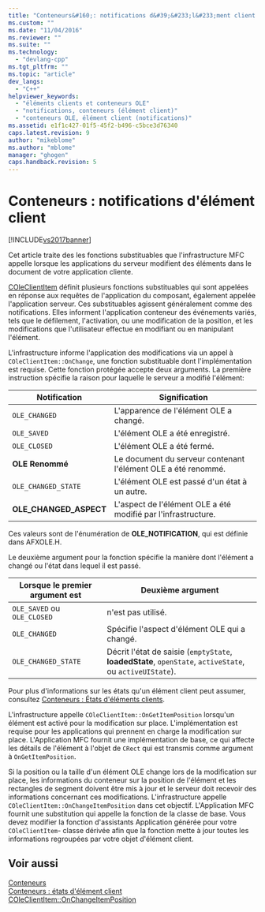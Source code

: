 ```yaml
---
title: "Conteneurs&#160;: notifications d&#39;&#233;l&#233;ment client | Microsoft Docs"
ms.custom: ""
ms.date: "11/04/2016"
ms.reviewer: ""
ms.suite: ""
ms.technology: 
  - "devlang-cpp"
ms.tgt_pltfrm: ""
ms.topic: "article"
dev_langs: 
  - "C++"
helpviewer_keywords: 
  - "éléments clients et conteneurs OLE"
  - "notifications, conteneurs (élément client)"
  - "conteneurs OLE, élément client (notifications)"
ms.assetid: e1f1c427-01f5-45f2-b496-c5bce3d76340
caps.latest.revision: 9
author: "mikeblome"
ms.author: "mblome"
manager: "ghogen"
caps.handback.revision: 5
---
```

# Conteneurs&#160;: notifications d&#39;&#233;l&#233;ment client
[!INCLUDE[vs2017banner](../assembler/inline/includes/vs2017banner.md)]

Cet article traite des les fonctions substituables que l'infrastructure MFC appelle lorsque les applications du serveur modifient des éléments dans le document de votre application cliente.  
  
 [COleClientItem](../mfc/reference/coleclientitem-class.md) définit plusieurs fonctions substituables qui sont appelées en réponse aux requêtes de l'application du composant, également appelée l'application serveur.  Ces substituables agissent généralement comme des notifications.  Elles informent l'application conteneur des événements variés, tels que le défilement, l'activation, ou une modification de la position, et les modifications que l'utilisateur effectue en modifiant ou en manipulant l'élément.  
  
 L'infrastructure informe l'application des modifications via un appel à `COleClientItem::OnChange`, une fonction substituable dont l'implémentation est requise.  Cette fonction protégée accepte deux arguments.  La première instruction spécifie la raison pour laquelle le serveur a modifié l'élément:  
  
|Notification|Signification|  
|------------------|-------------------|  
|`OLE_CHANGED`|L'apparence de l'élément OLE a changé.|  
|`OLE_SAVED`|L'élément OLE a été enregistré.|  
|`OLE_CLOSED`|L'élément OLE a été fermé.|  
|**OLE Renommé**|Le document du serveur contenant l'élément OLE a été renommé.|  
|`OLE_CHANGED_STATE`|L'élément OLE est passé d'un état à un autre.|  
|**OLE\_CHANGED\_ASPECT**|L'aspect de l'élément OLE a été modifié par l'infrastructure.|  
  
 Ces valeurs sont de l'énumération de **OLE\_NOTIFICATION**, qui est définie dans AFXOLE.H.  
  
 Le deuxième argument pour la fonction spécifie la manière dont l'élément a changé ou l'état dans lequel il est passé.  
  
|Lorsque le premier argument est|Deuxième argument|  
|-------------------------------------|-----------------------|  
|`OLE_SAVED` ou `OLE_CLOSED`|n'est pas utilisé.|  
|`OLE_CHANGED`|Spécifie l'aspect d'élément OLE qui a changé.|  
|`OLE_CHANGED_STATE`|Décrit l'état de saisie \(`emptyState`, **loadedState**, `openState`, `activeState`, ou `activeUIState`\).|  
  
 Pour plus d'informations sur les états qu'un élément client peut assumer, consultez [Conteneurs : États d'éléments clients](../mfc/containers-client-item-states.md).  
  
 L'infrastructure appelle `COleClientItem::OnGetItemPosition` lorsqu'un élément est activé pour la modification sur place.  L'implémentation est requise pour les applications qui prennent en charge la modification sur place.  L'Application MFC fournit une implémentation de base, ce qui affecte les détails de l'élément à l'objet de `CRect` qui est transmis comme argument à `OnGetItemPosition`.  
  
 Si la position ou la taille d'un élément OLE change lors de la modification sur place, les informations du conteneur sur la position de l'élément et les rectangles de segment doivent être mis à jour et le serveur doit recevoir des informations concernant ces modifications.  L'infrastructure appelle `COleClientItem::OnChangeItemPosition` dans cet objectif.  L'Application MFC fournit une substitution qui appelle la fonction de la classe de base.  Vous devez modifier la fonction d'assistants Application générée pour votre `COleClientItem`\- classe dérivée afin que la fonction mette à jour toutes les informations regroupées par votre objet d'élément client.  
  
## Voir aussi  
 [Conteneurs](../mfc/containers.md)   
 [Conteneurs : états d'élément client](../mfc/containers-client-item-states.md)   
 [COleClientItem::OnChangeItemPosition](../Topic/COleClientItem::OnChangeItemPosition.md)